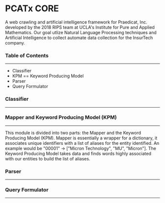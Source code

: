 # PCATx CORE

A web crawling and artificial intelligence framework for Praedicat, Inc. developed by the 2018 RIPS team at UCLA's Institute for Pure and Applied Mathematics. Our goal utlize Natural Language Processing techniques and Artificial Intelligence to collect automate data collection for the InsurTech company.

### Table of Contents
---------------------
* Classifier
* KPM == Keyword Producing Model
* Parser
* Query Formulator

### Classifier
--------------

### Mapper and Keyword Producing Model (KPM)
--------------------------------------------

This module is divided into two parts: the Mapper and the Keyword Producing Model (KPM). Mapper is essentially a wrapper for a dictionary, it associates unique identifiers with a list of aliases for the entity identified. An example would be "00001" -> ["Micron Technology", "MU", "Micron"]. The Keyword Producing Model takes data and finds words highly associated with our entities to build the list of aliases.

### Parser
----------

### Query Formulator
------------------------------------
